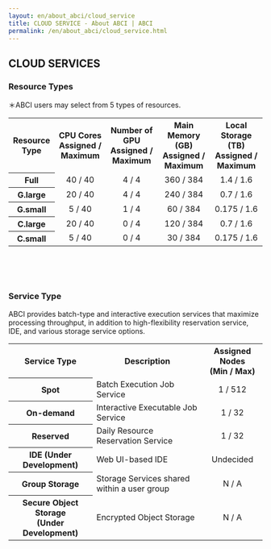 ```yaml
---
layout: en/about_abci/cloud_service
title: CLOUD SERVICE - About ABCI | ABCI
permalink: /en/about_abci/cloud_service.html
---
```



<h2 class="h2">CLOUD SERVICES</h2>

<h3 class="h3">Resource Types</h3>
<div class="lead_text">＊ABCI users may select from 5 types of resources.</div>


<table class="table">
<tr>
<th>Resource Type</th>
<th>CPU Cores Assigned / Maximum</th>
<th>Number of GPU Assigned / Maximum</th>
<th>Main Memory (GB) Assigned / Maximum</th>
<th>Local Storage (TB) Assigned / Maximum</th>
</tr>

<tr align="center">
	<th>Full</th>
	<td>40 / 40</td>
	<td>4 / 4</td>
	<td>360 / 384</td>
	<td>1.4 / 1.6</td>
</tr>

<tr align="center">
	<th>G.large</th>
	<td>20 / 40</td>
	<td>4 / 4</td>
	<td>240 / 384</td>
	<td>0.7 / 1.6</td>
</tr>

<tr align="center">
	<th>G.small</th>
	<td>5 / 40</td>
	<td>1 / 4</td>
	<td>60 / 384</td>
	<td>0.175 / 1.6</td>
</tr>

<tr align="center">
	<th>C.large</th>
	<td>20 / 40</td>
	<td>0 / 4</td>
	<td>120 / 384</td>
	<td>0.7 / 1.6</td>
</tr>

<tr align="center">
	<th>C.small</th>
	<td>5 / 40</td>
	<td>0 / 4</td>
	<td>30 / 384</td>
	<td>0.175 / 1.6</td>
</tr>

</table>
<br /><br /><br />

<h3 class="h3">Service Type</h3>
<div class="lead_text">ABCI provides batch-type and interactive execution services that maximize processing throughput, in addition to high-flexibility reservation service, IDE, and various storage service options.</div>

<table class="table">
<tr>
<th>Service Type</th>
<th>Description</th>
<th>Assigned Nodes<br  />(Min / Max)</th>

</tr>

<tr>
	<th>Spot</th>
	<td>Batch Execution Job Service</td>
	<td align="center">1 / 512</td>
</tr>

<tr>
	<th>On-demand</th>
	<td>Interactive Executable Job Service</td>
	<td align="center">1 / 32</td>
</tr>

<tr>
	<th>Reserved</th>
	<td>Daily Resource Reservation Service</td>
	<td align="center">1 / 32</td>
</tr>

<tr>
	<th>IDE (Under Development)</th>
	<td>Web UI-based IDE</td>
	<td align="center">Undecided</td>
</tr>

<tr>
	<th>Group Storage</th>
	<td>Storage Services shared within a user group</td>
	<td align="center">N / A</td>
</tr>

<tr>
	<th>Secure Object Storage<br />(Under Development)</th>
	<td>Encrypted Object Storage</td>
	<td align="center">N / A</td>
</tr>

</table>

